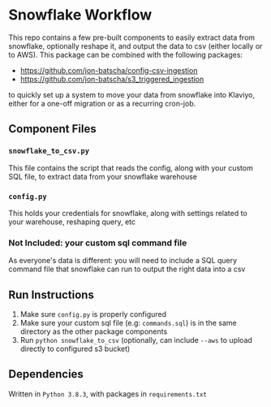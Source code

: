 # Snowflake Workflow

This repo contains a few pre-built components to easily extract data from snowflake, optionally reshape it, and output the data to csv (either locally or to AWS). This package can be combined with the following packages:

- https://github.com/jon-batscha/config-csv-ingestion
- https://github.com/jon-batscha/s3_triggered_ingestion

to quickly set up a system to move your data from snowflake into Klaviyo, either for a one-off migration or as a recurring cron-job.

## Component Files

### `snowflake_to_csv.py`

This file contains the script that reads the config, along with your custom SQL file, to extract data from your snowflake warehouse

### `config.py`

This holds your credentials for snowflake, along with settings related to your warehouse, reshaping query, etc

### Not Included: your custom sql command file

As everyone's data is different: you will need to include a SQL query command file that snowflake can run to output the right data into a csv

## Run Instructions

1. Make sure `config.py` is properly configured
2. Make sure your custom sql file (e.g: `commands.sql`) is in the same directory as the other package components
3. Run `python snowflake_to_csv` (optionally, can include `--aws` to upload directly to configured s3 bucket)

## Dependencies

Written in `Python 3.8.3`, with packages in `requirements.txt`
